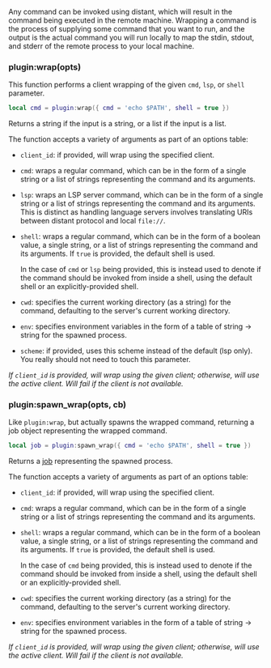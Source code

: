 Any command can be invoked using distant, which will result in the command
being executed in the remote machine. Wrapping a command is the process of
supplying some command that you want to run, and the output is the actual
command you will run locally to map the stdin, stdout, and stderr of the remote
process to your local machine.

### plugin:wrap(opts)

This function performs a client wrapping of the given `cmd`, `lsp`, or `shell`
parameter.

```lua title="Example"
local cmd = plugin:wrap({ cmd = 'echo $PATH', shell = true })
```

Returns a string if the input is a string, or a list if the input is a list.

The function accepts a variety of arguments as part of an options table:

* `client_id`: if provided, will wrap using the specified client.

* `cmd`: wraps a regular command, which can be in the form of a single string
  or a list of strings representing the command and its arguments.

* `lsp`: wraps an LSP server command, which can be in the form of a single string
  or a list of strings representing the command and its arguments. This is
  distinct as handling language servers involves translating URIs between
  distant protocol and local `file://`.

* `shell`: wraps a regular command, which can be in the form of a boolean
  value, a single string, or a list of strings representing the command and its
  arguments. If `true` is provided, the default shell is used.
  
    In the case of `cmd` or `lsp` being provided, this is instead used to denote
    if the command should be invoked from inside a shell, using the default shell
    or an explicitly-provided shell.

* `cwd`: specifies the current working directory (as a string) for the command,
  defaulting to the server's current working directory.

* `env`: specifies environment variables in the form of a table of string ->
  string for the spawned process.

* `scheme`: if provided, uses this scheme instead of the default (lsp only).
  You really should not need to touch this parameter.

*If `client_id` is provided, will wrap using the given client; otherwise, will
use the active client. Will fail if the client is not available.*

### plugin:spawn_wrap(opts, cb)

Like `plugin:wrap`, but actually spawns the wrapped command, returning a job
object representing the wrapped command.

```lua title="Example"
local job = plugin:spawn_wrap({ cmd = 'echo $PATH', shell = true })
```

Returns a [job](../core/job) representing the spawned process.

The function accepts a variety of arguments as part of an options table:

* `client_id`: if provided, will wrap using the specified client.

* `cmd`: wraps a regular command, which can be in the form of a single string
  or a list of strings representing the command and its arguments.

* `shell`: wraps a regular command, which can be in the form of a boolean
  value, a single string, or a list of strings representing the command and its
  arguments. If `true` is provided, the default shell is used.
  
    In the case of `cmd` being provided, this is instead used to denote if the
    command should be invoked from inside a shell, using the default shell or
    an explicitly-provided shell.

* `cwd`: specifies the current working directory (as a string) for the command,
  defaulting to the server's current working directory.

* `env`: specifies environment variables in the form of a table of string ->
  string for the spawned process.

*If `client_id` is provided, will wrap using the given client; otherwise, will
use the active client. Will fail if the client is not available.*
